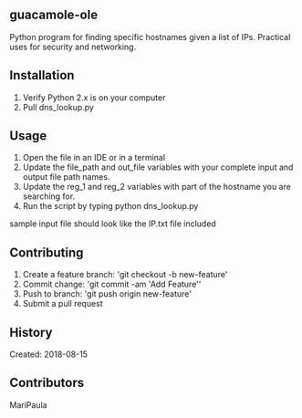 ## guacamole-ole

Python program for finding specific hostnames given a
list of IPs. Practical uses for security and networking.

## Installation 

1. Verify Python 2.x is on your computer
2. Pull dns_lookup.py

## Usage

1. Open the file in an IDE or in a terminal
2. Update the file_path and out_file variables with your
   complete input and output file path names.
3. Update the reg_1 and reg_2 variables with part of 
   the hostname you are searching for.
4. Run the script by typing python dns_lookup.py

sample input file should look like the IP.txt file included

## Contributing

1. Create a feature branch: 'git checkout -b new-feature'
2. Commit change: 'git commit -am 'Add Feature''
3. Push to branch: 'git push origin new-feature'
4. Submit a pull request

## History

Created: 2018-08-15

## Contributors

MariPaula
